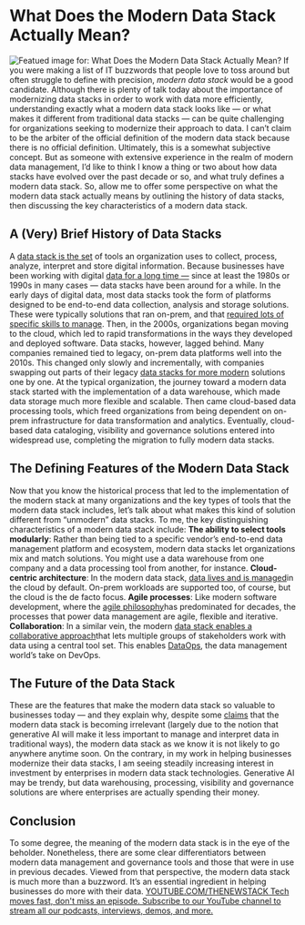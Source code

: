 # What Does the Modern Data Stack Actually Mean?
![Featued image for: What Does the Modern Data Stack Actually Mean?](https://cdn.thenewstack.io/media/2024/05/148d334f-ice-cubes-1224804_1280-1024x576.jpg)
If you were making a list of IT buzzwords that people love to toss around but often struggle to define with precision,
*modern data stack* would be a good candidate. Although there is plenty of talk today about the importance of modernizing data stacks in order to work with data more efficiently, understanding exactly what a modern data stack looks like — or what makes it different from traditional data stacks — can be quite challenging for organizations seeking to modernize their approach to data.
I can’t claim to be the arbiter of the official definition of the modern data stack because there is no official definition. Ultimately, this is a somewhat subjective concept. But as someone with extensive experience in the realm of modern data management, I’d like to think I know a thing or two about how data stacks have evolved over the past decade or so, and what truly defines a modern data stack.
So, allow me to offer some perspective on what the modern data stack actually means by outlining the history of data stacks, then discussing the key characteristics of a modern data stack.
## A (Very) Brief History of Data Stacks
A
[data stack is the set](https://thenewstack.io/processing-large-data-sets-in-fine-grained-parallel-streams-with-sql/) of tools an organization uses to collect, process, analyze, interpret and store digital information. Because businesses have been working with digital [data for a long time —](https://thenewstack.io/data-modeling-part-2-method-for-time-series-databases/) since at least the 1980s or 1990s in many cases — data stacks have been around for a while.
In the early days of digital data, most data stacks took the form of platforms designed to be end-to-end data collection, analysis and storage solutions. These were typically solutions that ran on-prem, and that
[required lots of specific skills to manage](https://thenewstack.io/better-incident-management-requires-more-than-just-data/).
Then, in the 2000s, organizations began moving to the cloud, which led to rapid transformations in the ways they developed and deployed software. Data stacks, however, lagged behind. Many companies remained tied to legacy, on-prem data platforms well into the 2010s.
This changed only slowly and incrementally, with companies swapping out parts of their legacy
[data stacks for more modern](https://thenewstack.io/how-to-build-a-modern-data-infrastructure-using-a-lakehouse/) solutions one by one. At the typical organization, the journey toward a modern data stack started with the implementation of a data warehouse, which made data storage much more flexible and scalable. Then came cloud-based data processing tools, which freed organizations from being dependent on on-prem infrastructure for data transformation and analytics. Eventually, cloud-based data cataloging, visibility and governance solutions entered into widespread use, completing the migration to fully modern data stacks.
## The Defining Features of the Modern Data Stack
Now that you know the historical process that led to the implementation of the modern stack at many organizations and the key types of tools that the modern data stack includes, let’s talk about what makes this kind of solution different from “unmodern” data stacks.
To me, the key distinguishing characteristics of a modern data stack include:
**The ability to select tools modularly**: Rather than being tied to a specific vendor’s end-to-end data management platform and ecosystem, modern data stacks let organizations mix and match solutions. You might use a data warehouse from one company and a data processing tool from another, for instance. **Cloud-centric architecture**: In the modern data stack, [data lives and is managed](https://thenewstack.io/why-data-management-lives-or-dies-by-the-fight-for-namespace-control/)in the cloud by default. On-prem workloads are supported too, of course, but the cloud is the de facto focus. **Agile processes**: Like modern software development, where the [agile philosophy](https://www.geeksforgeeks.org/software-engineering-agile-software-development/)has predominated for decades, the processes that power data management are agile, flexible and iterative. **Collaboration**: In a similar vein, the modern [data stack enables a collaborative approach](https://thenewstack.io/terminusdb-takes-on-data-collaboration-with-a-git-like-approach/)that lets multiple groups of stakeholders work with data using a central tool set. This enables [DataOps](https://www.techtarget.com/searchdatamanagement/definition/DataOps), the data management world’s take on DevOps.
## The Future of the Data Stack
These are the features that make the modern data stack so valuable to businesses today — and they explain why, despite some
[claims](https://news.ycombinator.com/item?id=39338626) that the modern data stack is becoming irrelevant (largely due to the notion that generative AI will make it less important to manage and interpret data in traditional ways), the modern data stack as we know it is not likely to go anywhere anytime soon.
On the contrary, in my work in helping businesses modernize their data stacks, I am seeing steadily increasing interest in investment by enterprises in modern data stack technologies. Generative AI may be trendy, but data warehousing, processing, visibility and governance solutions are where enterprises are actually spending their money.
## Conclusion
To some degree, the meaning of the modern data stack is in the eye of the beholder. Nonetheless, there are some clear differentiators between modern data management and governance tools and those that were in use in previous decades. Viewed from that perspective, the modern data stack is much more than a buzzword. It’s an essential ingredient in helping businesses do more with their data.
[
YOUTUBE.COM/THENEWSTACK
Tech moves fast, don't miss an episode. Subscribe to our YouTube
channel to stream all our podcasts, interviews, demos, and more.
](https://youtube.com/thenewstack?sub_confirmation=1)